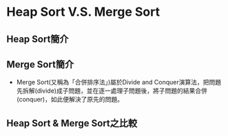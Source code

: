 # **Heap Sort V.S. Merge Sort**

## **Heap Sort簡介** 


## **Merge Sort簡介**
* Merge Sort(又稱為「合併排序法」)屬於Divide and Conquer演算法，把問題先拆解(divide)成子問題，並在逐一處理子問題後，將子問題的結果合併(conquer)，如此便解決了原先的問題。

## **Heap Sort & Merge Sort之比較**
